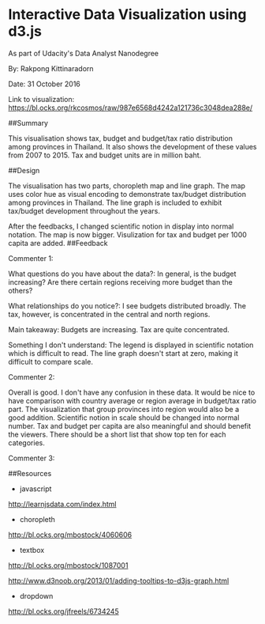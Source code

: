 # Interactive Data Visualization using d3.js

As part of Udacity's Data Analyst Nanodegree

By: Rakpong Kittinaradorn

Date: 31 October 2016

Link to visualization: https://bl.ocks.org/rkcosmos/raw/987e6568d4242a121736c3048dea288e/

##Summary

This visualisation shows tax, budget and budget/tax ratio distribution among provinces in Thailand. 
It also shows the development of these values from 2007 to 2015. Tax and budget units are in million baht.

##Design

The visualisation has two parts, choropleth map and line graph. The map uses color hue as visual encoding to demonstrate tax/budget distribution among provinces in Thailand. The line graph is included to exhibit tax/budget development throughout the years. 

After the feedbacks, I changed scientific notion in display into normal notation. The map is now bigger. Visulization for tax and budget per 1000 capita are added.
##Feedback

Commenter 1:

What questions do you have about the data?: In general, is the budget increasing? Are there certain regions receiving more budget than the others?

What relationships do you notice?: I see budgets distributed broadly. The tax, however, is concentrated in the central and north regions.

Main takeaway: Budgets are increasing. Tax are quite concentrated.

Something I don't understand: The legend is displayed in scientific notation which is difficult to read. The line graph doesn't start at zero, making it difficult to compare scale.

Commenter 2:

Overall is good. I don't have any confusion in these data. It would be nice to have comparison with country average or region average in budget/tax ratio part. The visualization that group provinces into region would also be a good addition. Scientific notion in scale should be changed into normal number. Tax and budget per capita are also meaningful and should benefit the viewers. There should be a short list that show top ten for each categories.


Commenter 3:


##Resources

- javascript

http://learnjsdata.com/index.html

- choropleth

http://bl.ocks.org/mbostock/4060606

- textbox

http://bl.ocks.org/mbostock/1087001

http://www.d3noob.org/2013/01/adding-tooltips-to-d3js-graph.html  

- dropdown

http://bl.ocks.org/jfreels/6734245
